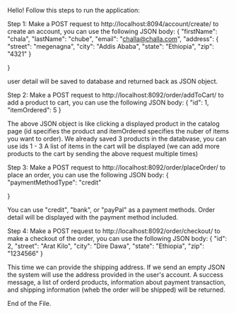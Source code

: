 
Hello!
Follow this steps to run the application:


Step 1: Make a POST request to http://localhost:8094/account/create/ to create an account, you can use the following JSON  body:
{
	"firstName": "chala",
	"lastName": "chube",
	"email": "challa@challa.com",
	"address": {
		"street": "megenagna",
		"city": "Addis Ababa",
		"state": "Ethiopia",
		"zip": "4321"
	}

}

user detail will be saved to database and returned back as JSON object.

Step 2: Make a POST request to http://localhost:8092/order/addToCart/ to add a product to cart, you can use the following JSON  body:
{
    "id": 1,
    "itemOrdered": 5
}

The above JSON object is like clicking a displayed product in the catalog page (id specifies the product and itemOrdered specifies the nuber of items you want to order).
We already saved 3 products in the databvase, you can use ids 1 - 3
A list of items in the cart will be displayed (we can add more products to the cart by sending the above request multiple times)

Step 3: Make a POST request to http://localhost:8092/order/placeOrder/ to place an order, you can use the following JSON  body:
{
    "paymentMethodType": "credit"
  
}

You can use "credit", "bank", or "payPal" as a payment methods.
Order detail will be displayed with the payment method included.

Step 4: Make a POST request to http://localhost:8092/order/checkout/ to make a checkout of the order, you can use the following JSON  body:
{
	"id": 2,
	"street": "Arat Kilo",
	"city": "Dire Dawa",
	"state": "Ethiopia",
	"zip": "1234566"
}

This time we can provide the shipping address. If we send an empty JSON the system will use the address provided in the user's account.
A success message, a list of orderd products, information about payment transaction, and shipping information (wheb the order will be shipped) will be returned.  

End of the File.
